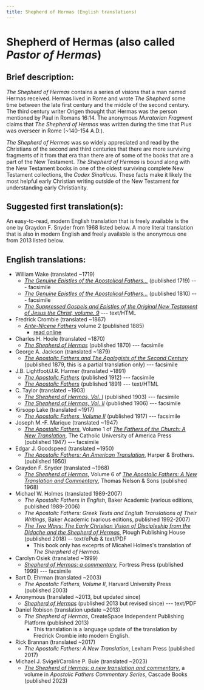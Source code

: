 ```yaml
---
title: Shepherd of Hermas (English translations)
---
```


# Shepherd of Hermas (also called *Pastor of Hermas*)

## Brief description:

*The Shepherd of Hermas* contains a series of visions that a man named Hermas received. Hermas lived in Rome and wrote *The Shepherd* some time between the late first century and the middle of the second century. The third century writer Origen thought that Hermas was the person mentioned by Paul in Romans 16:14. The anonymous *Muratorian Fragment* claims that *The Shepherd of Hermas* was written during the time that Pius was overseer in Rome (~140-154 A.D.).

*The Shepherd of Hermas* was so widely appreciated and read by the Christians of the second and third centuries that there are more surviving fragments of it from that era than there are of some of the books that are a part of the New Testament. *The Shepherd of Hermas* is bound along with the New Testament books in one of the oldest surviving complete New Testament collections, the *Codex Sinaiticus*. These facts make it likely the most helpful early Christian writing outside of the New Testament for understanding early Christianity.

## Suggested first translation(s):

An easy-to-read, modern English translation that is freely available is the one by Graydon F. Snyder from 1968 listed below. A more literal translation that is also in modern English and freely available is the anonymous one from 2013 listed below.

## English translations:
* William Wake (translated ~1719)
  * [*The Genuine Epistles of the Apostolical Fathers...*](https://archive.org/details/genuineepistleso1719wake) (published 1719) --- facsimile
  * [*The Genuine Epistles of the Apostolical Fathers...*](https://archive.org/details/genuineepistleso01wake) (published 1810) --- facsimile
  * [*The Suppressed Gospels and Epistles of the Original New Testament of Jesus the Christ, volume. 9*](http://www.gutenberg.org/ebooks/6515) --- text/HTML
* Fredrick Crombie (translated ~1867) 
  * [*Ante-Nicene Fathers*](anf.html) volume 2 (published 1885)
    * [read online](http://www.ccel.org/ccel/schaff/anf02.ii.i.html)
* Charles H. Hoole (translated ~1870)
  * [*The Shepherd of Hermas*](https://archive.org/details/shepherdhermast00hermgoog) (published 1870) --- facsimile
* George A. Jackson (translated ~1879)
  * [*The Apostolic Fathers and The Apologists of the Second Century*](https://archive.org/details/theapostolicfath00jackuoft) (published 1879, this is a partial translation only) --- facsimile
* J.B. Lightfoot/J.R. Harmer (translated ~1891)
  * [*The Apostolic Fathers*](https://archive.org/details/a590752000clemuoft) (published 1912) --- facsimile
  * [*The Apostolic Fathers*](http://www.katapi.org.uk/ApostolicFathers/ApFathers-Contents.html) (published 1891) --- text/HTML
* C. Taylor (translated ~1903)
  * [*The Shepherd of Hermas, Vol. I*](https://archive.org/details/shepherdhermas01taylgoog) (published 1903) --- facsimile
  * [*The Shepherd of Hermas, Vol. II*](https://archive.org/details/shepherdhermas02taylgoog) (published 1906) --- facsimile
* Kirsopp Lake (translated ~1917)
  * [*The Apostolic Fathers, Volume II*](https://archive.org/details/apostolicfathers02lakeuoft) (published 1917) --- facsimile
* Joseph M.-F. Marique (translated ~1947)
  * [*The Apostolic Fathers*](https://archive.org/details/in.ernet.dli.2015.58476), Volume 1 of [*The Fathers of the Church: A New Translation*](fathersofthechurch.html), The Catholic University of America Press (published 1947) --- facsimile
* Edgar J. Goodspeed (translated ~1950)
  * [*The Apostolic Fathers: An American Translation*](goodspeedapostolicfathers.html), Harper & Brothers. (published 1950)
* Graydon F. Snyder (translated ~1968)
  * [*The Shepherd of Hermas*](apostolicfathersnewtranslationandcommentary_v6.html), Volume 6 of [*The Apostolic Fathers: A New Translation and Commentary*](apostolicfathersnewtranslationandcommentary.html), Thomas Nelson & Sons (published 1968)
* Michael W. Holmes (translated 1989-2007)
  * *The Apostolic Fathers in English*, Baker Academic (various editions, published 1989-2006)
  * *The Apostolic Fathers: Greek Texts and English Translations of Their Writings*, Baker Academic (various editions, published 1992-2007)
  * [*The Two Ways: The Early Christian Vision of Discipleship from the Didache and the Shepherd of Hermas*](https://www.plough.com/en/topics/faith/early-christians/two-ways), Plough Publishing House (published 2018) -- text/ePub & text/PDF
    * This book only has exceprts of Micahel Holmes's translation of *The Sherpherd of Hermas*.
* Carolyn Osiek (translated ~1999)
  * [*Shepherd of Hermas: a commentary*](http://archive.org/details/shepherdofhermas0000osie), Fortress Press (published 1999) --- facsimile
* Bart D. Ehrman (translated ~2003)
  * *The Apostolic Fathers, Volume II*, Harvard University Press (published 2003)
* Anonymous (translated ~2013, but updated since)
  * [*Shepherd of Hermas*](http://www.biblicalaudio.com/text/hermas.pdf) (published 2013 but revised since) --- text/PDF
* Daniel Robison (translation update ~2013)
  * *The Shepherd of Hermas*, CreateSpace Independent Publishing Platform (published 2013)
    * This translation is a language update of the translation by Fredrick Crombie into modern English.
* Rick Brannan (translated ~2017)
  * *The Apostolic Fathers: A New Translation*, Lexham Press (published 2017)
* Michael J. Svigel/Caroline P. Buie (translated ~2023)
  * [*The Shepherd of Hermas: a new translation and commentary*](https://books.google.com/books?id=iBrQEAAAQBAJ), a volume in *Apostolic Fathers Commentary Series*, Cascade Books (published 2023)

